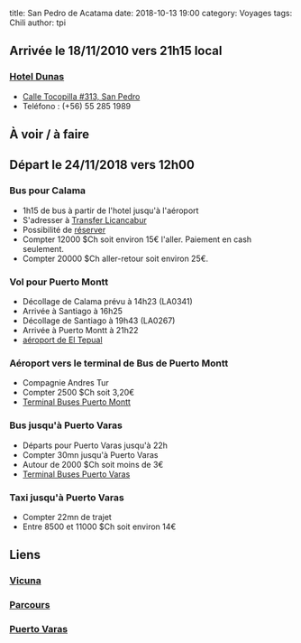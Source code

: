 title: San Pedro de Acatama
date: 2018-10-13 19:00
category: Voyages
tags: Chili
author: tpi


## Arrivée le 18/11/2010 vers 21h15 local


### [Hotel Dunas](http://hoteldunaschile.com/fr/)

* [Calle Tocopilla #313, San Pedro](https://www.google.cl/maps/place/Hotel+Dunas/@-22.9088901,-68.2036086,17z/data=!3m1!4b1!4m7!3m6!1s0x96a974571290a87f:0xc17d7b827a63b62!5m1!1s2018-10-28!8m2!3d-22.9088951!4d-68.2014199?hl=es)
* Teléfono : (+56) 55 285 1989

## À voir / à faire


## Départ le 24/11/2018 vers 12h00

### Bus pour Calama

* 1h15 de bus à partir de l'hotel jusqu'à l'aéroport
* S'adresser à [Transfer Licancabur](http://translicancabur.cl)
* Possibilité de [réserver](http://www.translicancabur.cl/contact.html)
* Compter 12000 $Ch soit environ 15€ l'aller. Paiement en cash seulement.
* Compter 20000 $Ch aller-retour soit environ 25€.

### Vol pour Puerto Montt

* Décollage de Calama prévu à 14h23 (LA0341)
* Arrivée à Santiago à 16h25
* Décollage de Santiago à 19h43 (LA0267)
* Arrivée à Puerto Montt à 21h22
* [aéroport de El Tepual](https://www.google.fr/maps/place/Europcar/@-41.433509,-73.1009138,17z/data=!3m1!4b1!4m5!3m4!1s0x9618180d92b8a285:0xe832ce1a3e5d101e!8m2!3d-41.433513!4d-73.0987251)

### Aéroport vers le terminal de Bus de Puerto Montt

* Compagnie Andres Tur
* Compter 2500 $Ch soit 3,20€
* [Terminal Buses Puerto Montt](https://www.google.fr/maps/place/Terminal+Buses+Pto.+Montt/@-41.4776841,-72.9527056,17z/data=!3m1!4b1!4m5!3m4!1s0x96183bb236071c8f:0xe754f9e939fb411!8m2!3d-41.4776881!4d-72.9505169)

### Bus jusqu'à Puerto Varas

* Départs pour Puerto Varas jusqu'à 22h
* Compter 30mn jusqu'à Puerto Varas
* Autour de 2000 $Ch soit moins de 3€
* [Terminal Buses Puerto Varas](https://www.google.fr/maps/place/Terminal+Puerto+Varas/@-41.3248315,-72.9868914,17z/data=!3m1!4b1!4m5!3m4!1s0x961826d1d5b4dadb:0x37e8e08ce213bd70!8m2!3d-41.3248355!4d-72.9847027)

### Taxi jusqu'à Puerto Varas
* Compter 22mn de trajet 
* Entre 8500 et 11000 $Ch soit environ 14€

## Liens

### [Vicuna](http://tse-tse.org/2018/10/vicuna/)

### [Parcours](http://tse-tse.org/2018/10/chili-2018/)

### [Puerto Varas](http://tse-tse.org/2018/10/puerto-varas/)
